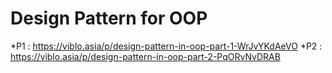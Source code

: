 # Design Pattern for OOP
*P1 : https://viblo.asia/p/design-pattern-in-oop-part-1-WrJvYKdAeVO
*P2 : https://viblo.asia/p/design-pattern-in-oop-part-2-PqORvNvDRAB

